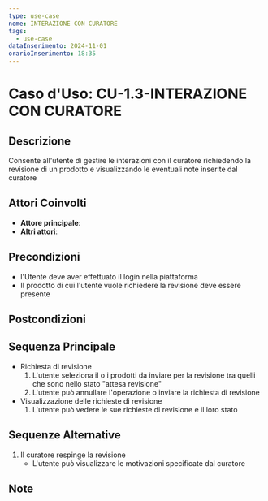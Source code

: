 ```yaml
---
type: use-case
nome: INTERAZIONE CON CURATORE
tags:
  - use-case
dataInserimento: 2024-11-01
orarioInserimento: 18:35
---
```

# Caso d'Uso: CU-1.3-INTERAZIONE CON CURATORE

## Descrizione
Consente all'utente di gestire le interazioni con il curatore richiedendo la revisione di un prodotto e visualizzando le eventuali note inserite dal curatore

## Attori Coinvolti
- **Attore principale**:
- **Altri attori**: 

## Precondizioni
- l'Utente deve aver effettuato il login nella piattaforma
- Il prodotto di cui l'utente vuole richiedere la revisione deve essere presente

## Postcondizioni

## Sequenza Principale
- Richiesta di revisione
	1) L'utente seleziona il o i prodotti da inviare per la revisione tra quelli che sono nello stato "attesa revisione"
	2) L'utente può annullare l'operazione o inviare la richiesta di revisione
- Visualizzazione delle richieste di revisione
	1) L'utente può vedere le sue richieste di revisione e il loro stato
## Sequenze Alternative
1) Il curatore respinge la revisione
	- L'utente può visualizzare le motivazioni specificate dal curatore
## Note

